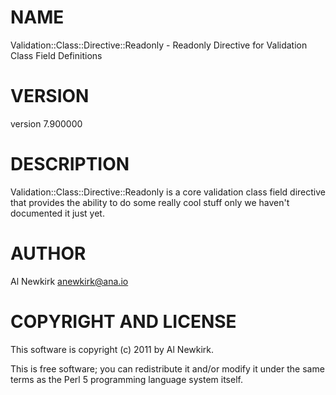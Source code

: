 # NAME

Validation::Class::Directive::Readonly - Readonly Directive for Validation Class Field Definitions

# VERSION

version 7.900000

# DESCRIPTION

Validation::Class::Directive::Readonly is a core validation class field directive
that provides the ability to do some really cool stuff only we haven't
documented it just yet.

# AUTHOR

Al Newkirk <anewkirk@ana.io>

# COPYRIGHT AND LICENSE

This software is copyright (c) 2011 by Al Newkirk.

This is free software; you can redistribute it and/or modify it under
the same terms as the Perl 5 programming language system itself.
